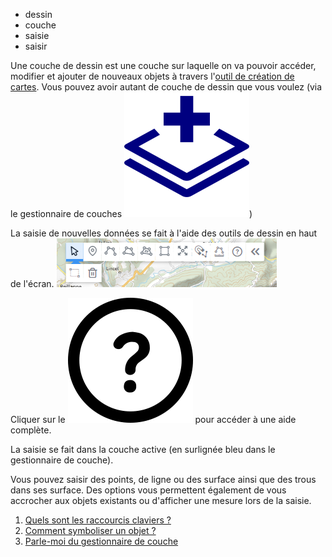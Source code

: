 - dessin
- couche
- saisie
- saisir

Une couche de dessin est une couche sur laquelle on va pouvoir accéder, modifier et ajouter de nouveaux objets à travers l'[outil de création de cartes](https://macarte.ign.fr/edition/carte).
Vous pouvez avoir autant de couche de dessin que vous voulez (via le gestionnaire de couches <img class="icon" src="https://raw.githubusercontent.com/Viglino/font-gis/main/svg/layer/uEB48-layer-alt-add-o.svg" />)

La saisie de nouvelles données se fait à l'aide des outils de dessin en haut de l'écran.
![](../../img/drawtools.png)

Cliquer sur le <img class="icon" src="https://raw.githubusercontent.com/IGNF-Ma-carte/font-ign/main/svg/mc/uEA11-help.svg" /> pour accéder à une aide complète.

La saisie se fait dans la couche active (en surlignée bleu dans le gestionnaire de couche).

Vous pouvez saisir des points, de ligne ou des surface ainsi que des trous dans ses surface.
Des options vous permettent également de vous accrocher aux objets existants ou d'afficher une mesure lors de la saisie.

1. [Quels sont les raccourcis claviers ?](./Quels_sont_les_raccourcis_claviers_de_dessin.md)
1. [Comment symboliser un objet ?](../symboliser/Comment_symboliser_un_objet.md)
1. [Parle-moi du gestionnaire de couche](./Parle-moi_du_gestionnaire_de_couche.md)
